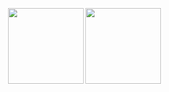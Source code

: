 <p align="center">
  <img width = "150" src="to_readme/gym_auth.gif">
  <img width = "150" src="to_readme/gym_new_treino.gif">
</p>
